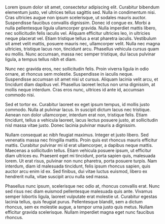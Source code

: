 Lorem ipsum dolor sit amet, consectetur adipiscing elit. Curabitur bibendum elementum justo, vel ultrices tellus sagittis sed. Nulla in condimentum nisi. Cras ultricies augue non ipsum scelerisque, ut sodales mauris auctor. Suspendisse faucibus convallis dignissim. Donec id congue ex. Morbi a nulla pellentesque ligula ullamcorper gravida. Nulla imperdiet mattis libero, nec sollicitudin felis iaculis vel. Aliquam efficitur ultricies leo, in ultricies neque placerat vel. Etiam tristique tellus a erat pharetra iaculis. Vestibulum sit amet velit mattis, posuere mauris nec, ullamcorper velit. Nulla nec magna ultricies, tristique lacus non, tincidunt arcu. Phasellus vehicula cursus quam eu mollis. Nunc accumsan, massa nec semper tristique, dui lacus pulvinar ligula, a tempus tellus nibh et diam.

Nunc nec gravida eros, nec sollicitudin felis. Proin viverra ligula in odio ornare, at rhoncus sem molestie. Suspendisse in iaculis neque. Suspendisse accumsan sit amet nisi ut cursus. Aliquam lacinia velit arcu, et tincidunt diam dapibus vel. Phasellus laoreet lectus non urna dignissim, at mollis neque interdum. Cras eros nunc, ultrices id ante id, accumsan commodo nisi.

Sed et tortor ex. Curabitur laoreet ex eget ipsum tempus, id mollis justo commodo. Nulla at pulvinar lacus. In suscipit dictum lacus nec tristique. Aenean non dolor ullamcorper, interdum erat non, tristique felis. Etiam tincidunt, tellus a vehicula laoreet, lacus lectus posuere justo, at sollicitudin nisl massa vitae justo. Donec lacinia pulvinar mauris a dignissim.

Nullam consequat ac nibh feugiat maximus. Integer et justo libero. Sed venenatis massa nec fringilla mattis. Proin quis est rhoncus mauris efficitur mattis. Curabitur pulvinar mi id erat ullamcorper, a dapibus neque mattis. Maecenas a sollicitudin tellus. Etiam vehicula posuere ipsum, ut efficitur diam ultrices eu. Praesent eget mi tincidunt, porta sapien quis, malesuada lorem. Ut erat risus, pulvinar non nunc pharetra, porta posuere turpis. Nam interdum, diam id malesuada tincidunt, felis ipsum rhoncus sapien, quis auctor arcu enim id ex. Sed finibus, dui vitae luctus euismod, libero ex hendrerit nulla, vitae suscipit arcu nulla sed massa.

Phasellus nunc ipsum, scelerisque nec odio at, rhoncus convallis erat. Nunc sed risus nec diam euismod pellentesque malesuada quis ante. Vivamus semper lobortis ligula, laoreet vulputate erat molestie ut. Curabitur egestas lacinia tellus, quis feugiat purus. Pellentesque blandit, sem a dictum rhoncus, sem ex molestie augue, a tempor urna justo quis metus. Nullam efficitur gravida scelerisque. Nullam imperdiet magna eget nunc faucibus rhoncus.

